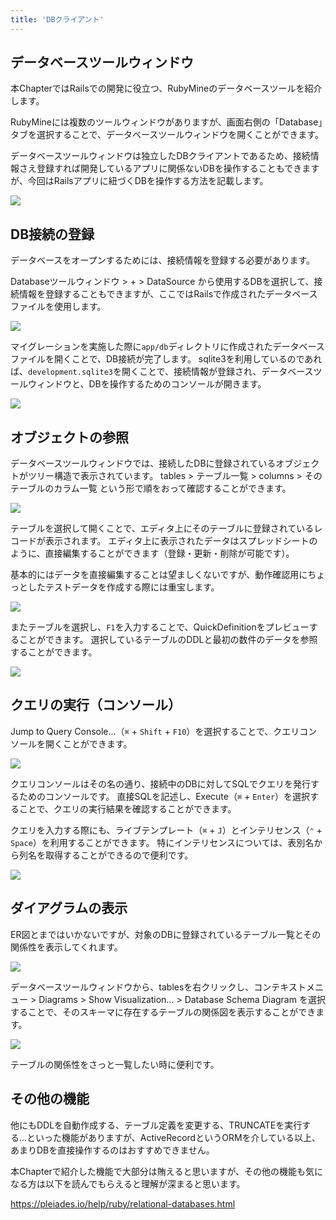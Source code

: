 ```yaml
---
title: 'DBクライアント'
---
```


## データベースツールウィンドウ

本ChapterではRailsでの開発に役立つ、RubyMineのデータベースツールを紹介します。

RubyMineには複数のツールウィンドウがありますが、画面右側の「Database」タブを選択することで、データベースツールウィンドウを開くことができます。

データベースツールウィンドウは独立したDBクライアントであるため、接続情報さえ登録すれば開発しているアプリに関係ないDBを操作することもできますが、今回はRailsアプリに紐づくDBを操作する方法を記載します。

![](/images/db-client/rubymine-210820-10:31:52.png)

## DB接続の登録

データベースをオープンするためには、接続情報を登録する必要があります。

Databaseツールウィンドウ > + > DataSource から使用するDBを選択して、接続情報を登録することもできますが、ここではRailsで作成されたデータベースファイルを使用します。

![](/images/db-client/rubymine-210820-10:33:46.png)

マイグレーションを実施した際に`app/db`ディレクトリに作成されたデータベースファイルを開くことで、DB接続が完了します。
sqlite3を利用しているのであれば、`development.sqlite3`を開くことで、接続情報が登録され、データベースツールウィンドウと、DBを操作するためのコンソールが開きます。

![](/images/db-client/rubymine-210820-10:36:33.png)

## オブジェクトの参照

データベースツールウィンドウでは、接続したDBに登録されているオブジェクトがツリー構造で表示されています。
tables > テーブル一覧 > columns > そのテーブルのカラム一覧 という形で順をおって確認することができます。

![](/images/db-client/rubymine-210820-10:55:13.png)

テーブルを選択して開くことで、エディタ上にそのテーブルに登録されているレコードが表示されます。
エディタ上に表示されたデータはスプレッドシートのように、直接編集することができます（登録・更新・削除が可能です）。

基本的にはデータを直接編集することは望ましくないですが、動作確認用にちょっとしたテストデータを作成する際には重宝します。

![](/images/db-client/how-to-show-data-grid.gif)

またテーブルを選択し、`F1`を入力することで、QuickDefinitionをプレビューすることができます。 選択しているテーブルのDDLと最初の数件のデータを参照することができます。

![](/images/db-client/how-to-show-quick-definition.gif)

## クエリの実行（コンソール）

Jump to Query Console...（`⌘` + `Shift` + `F10`）を選択することで、クエリコンソールを開くことができます。

![](/images/db-client/how-to-open-query-console.gif)

クエリコンソールはその名の通り、接続中のDBに対してSQLでクエリを発行するためのコンソールです。
直接SQLを記述し、Execute（`⌘` + `Enter`）を選択することで、クエリの実行結果を確認することができます。

クエリを入力する際にも、ライブテンプレート（`⌘` + `J`）とインテリセンス（`⌃` + `Space`）を利用することができます。
特にインテリセンスについては、表別名から列名を取得することができるので便利です。

![](/images/db-client/how-to-use-complete-at-query-console.gif)

## ダイアグラムの表示

ER図とまではいかないですが、対象のDBに登録されているテーブル一覧とその関係性を表示してくれます。

![](/images/db-client/rubymine-210820-11:18:48.png)

データベースツールウィンドウから、tablesを右クリックし、コンテキストメニュー > Diagrams > Show Visualization... > Database Schema Diagram を選択することで、そのスキーマに存在するテーブルの関係図を表示することができます。

![](/images/db-client/how-to-use-diagrams.gif)

テーブルの関係性をさっと一覧したい時に便利です。

## その他の機能

他にもDDLを自動作成する、テーブル定義を変更する、TRUNCATEを実行する...といった機能がありますが、ActiveRecordというORMを介している以上、あまりDBを直接操作するのはおすすめできません。

本Chapterで紹介した機能で大部分は賄えると思いますが、その他の機能も気になる方は以下を読んでもらえると理解が深まると思います。

https://pleiades.io/help/ruby/relational-databases.html

